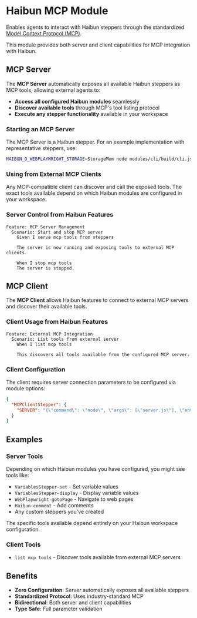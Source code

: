 # Haibun MCP Module

Enables agents to interact with Haibun steppers through the standardized [Model Context Protocol (MCP)](https://modelcontextprotocol.io/).

This module provides both server and client capabilities for MCP integration with Haibun.

## MCP Server

The **MCP Server** automatically exposes all available Haibun steppers as MCP tools, allowing external agents to:

- **Access all configured Haibun modules** seamlessly
- **Discover available tools** through MCP's tool listing protocol
- **Execute any stepper functionality** available in your workspace

### Starting an MCP Server

The MCP Server is a Haibun stepper. For an example implementation with representative steppers, use:

```bash
HAIBUN_O_WEBPLAYWRIGHT_STORAGE=StorageMem node modules/cli/build/cli.js --cwd modules/mcp/test tests
```

### Using from External MCP Clients
Any MCP-compatible client can discover and call the exposed tools. The exact tools available depend on which Haibun modules are configured in your workspace.

### Server Control from Haibun Features
```gherkin
Feature: MCP Server Management
  Scenario: Start and stop MCP server
    Given I serve mcp tools from steppers

    The server is now running and exposing tools to external MCP clients.

    When I stop mcp tools
    The server is stopped.
```

## MCP Client

The **MCP Client** allows Haibun features to connect to external MCP servers and discover their available tools.

### Client Usage from Haibun Features
```gherkin
Feature: External MCP Integration
  Scenario: List tools from external server
    When I list mcp tools

    This discovers all tools available from the configured MCP server.
```

### Client Configuration
The client requires server connection parameters to be configured via module options:
```json
{
  "MCPClientStepper": {
    "SERVER": "{\"command\": \"node\", \"args\": [\"server.js\"], \"env\": {}}"
  }
}
```

## Examples

### Server Tools
Depending on which Haibun modules you have configured, you might see tools like:

- `VariablesStepper-set` - Set variable values
- `VariablesStepper-display` - Display variable values
- `WebPlaywright-gotoPage` - Navigate to web pages
- `Haibun-comment` - Add comments
- Any custom steppers you've created

The specific tools available depend entirely on your Haibun workspace configuration.

### Client Tools
- `list mcp tools` - Discover tools available from external MCP servers

## Benefits

- **Zero Configuration**: Server automatically exposes all available steppers
- **Standardized Protocol**: Uses industry-standard MCP
- **Bidirectional**: Both server and client capabilities
- **Type Safe**: Full parameter validation
